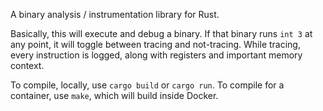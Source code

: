 A binary analysis / instrumentation library for Rust.

Basically, this will execute and debug a binary. If that binary runs `int 3` at
any point, it will toggle between tracing and not-tracing. While tracing, every
instruction is logged, along with registers and important memory context.

To compile, locally, use `cargo build` or `cargo run`. To compile for a
container, use `make`, which will build inside Docker.
